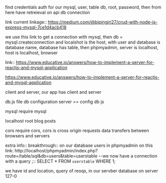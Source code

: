 find credentials auth for our mysql, user, table db, root, password, then from here have retreieval on api db connection



link current linkage::
https://medium.com/@bipingiri27/crud-with-node-js-express-mysql-7ce1d4acb418





we use this link to get a connection with mysql, then db = mysql.createconnection and localshot is the host, with user and database is database name, database has table, then phpmyadmin, server is localhost, host is localhost,
browser

link:: https://www.educative.io/answers/how-to-implement-a-server-for-reactjs-and-mysql-application

https://www.educative.io/answers/how-to-implement-a-server-for-reactjs-and-mysql-application

client and server, our app has client and server

db.js file db configuration server == config db js


mysql require mysql

localhost root blog posts

cors require cors, cors is cross origin requests data transfers between browsers and servers

extra info:: breakthrough:: on our database users in phpmyadmin on this link: http://localhost/phpmyadmin/index.php?route=/table/sql&db=users&table=userstable
--we now have a connection with a query ;:: SELECT * FROM `userstable` WHERE 1; 

we have id and location, query of reoqs, in our servber database on server 127-0